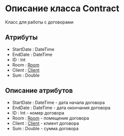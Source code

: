 # Описание класса Contract
Класс для работы с договорами

## Атрибуты 
* StartDate : DateTime
* EndDate : DateTime
* ID : Int
* Room : [Room](https://github.com/AlinaYuryeva/roomrental/blob/master/docs/Room.md "объект класса Room")
* Client : [Client](https://github.com/AlinaYuryeva/roomrental/blob/master/docs/Client.md "объект класса Client")
* Sum : Double

## Описание атрибутов
* StartDate : DateTime - дата начала договора
* EndDate : DateTime - дата окончания договора
* ID : Int - номер договора
* Room : [Room](https://github.com/AlinaYuryeva/roomrental/blob/master/docs/Room.md "объект класса Room") - помещение договора
* Client : [Client](https://github.com/AlinaYuryeva/roomrental/blob/master/docs/Client.md "объект класса Client") - клиент договора
* Sum : Double - сумма договора